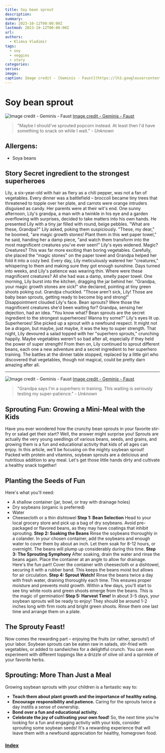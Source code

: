 ```yaml
---
title: Soy bean sprout
description: 
summary: 
date: 2023-10-12T00:00:00Z
lastmod: 2023-10-12T00:00:00Z
url: 
authors:
  - Klimsa Vladimir
tags:
  - soy
  - veggies
  - story
categories: 
series: 
image: 
caption: Image credit - [Geminis - Faust](https://lh3.googleusercontent.com/fife/ALs6j_FEqSowIFTp2XQR6dIqzn00rcc88ziSxAF6SV3StP0ONGcTXffkDPFkhuCYSynAaNMYi4jEcFb8JPPMkbDV5V2pOyTgEKEVIWvn2DTl7hAq9T6Y4LpVQ9cDOQKjyeZkM7xXJONr3LiATEatP1EoxHCuOZqKibgAVScbPC8UO6OuWf4nCLasWvFyL7F1rX5gQVa35ON_ASNYU-cGoXSZfpsE9x-A2RjDa3zMnkDFnPeeJd8j35oZ31eYszygEGWHrNkvQFZ8IbTT_yFCTg4ST1v-TcOM08_5ylrrnla9cxXdL6B-EmgGMOojqsWgMnM2GMXuDtx9yMURb51TyhNeTt6QPC8FqORmJGaTq6CndzPDUeliqZ0ioO5_ynyRc92qBfd6Fq03zthXGilx2SQENHQtxXCMQGvkbojP5YII7U82BG7jLCwcIYOV0lB0DJHE1_yUoM7auJGBDJsF9Lr3Dy4DWQHURRj3JHMRq1pKS6fVo37op7o7WgwTunjLg-SCmsuDPsjZ9hJhplqpd-xkj7AF0zcvfVXX8ocw8tEd6sPoRc9ML1uF4lXLIC_KQSGxpYOpSP7qGKhrTWwfzxsp01VX6Zxx-Hj6KZhyBEnyibGNQSghZqPLqqiXyG1JgJNjCgVhViLw0LxU_2fyjIPWIIw7WkHrIBMA8t7aV0Sq7CCbskbJzADiNRNMlFA8oxZr3iEXZrgpb5YHYLz22kaUlwmoc-aqyz4Z9yYOlTwvC-_KOZfuE4RZp315Gm7yY30D-84Ja-6Zcmaar_b6ZKdroRHj2Szf9pk8dUVIPw_I65Lspx-hex_WUQBxK8W9tif_5o6vMEJCRDMKZTJGvApWSd5YqQMlO24VVQjQ2Dm8iDSnc8J1L1lmuQAU_SOLXXFEmdQXAdWCjR5sDdsXQvkOHIHqX4b9rgAZy5MVdNyCK1hujs8RLwmlyRudF8LP-wgB8B2ZFKAcVyAsP1v0cS95FtpyahL8-bO9stQKPoFh7UtZDpl1x_H8UpT859olEg-9Gc_u0g1cg2r7oGp8XA1OT0IfYHDL_rIAICm4lYdvj_bS3706nBex6qlQ6aLVcGfJN1qeKNmszmuaTexR_a_iunsdqz3S_y5USjreQf74WTjH0Zp5derpaQ1v5mjqN3KdyO2ok8oPDr3nuFli0-KefE4Fnk8CtOKqCWT-bLBvRIo43ARmmhLLWZ0GKJmI0Y2Z3T_-tIkp47G3wba_bbiYf43iau1ALVwnqFwIQ2Tg8zbYYJEGrg7h3HWxrYVuk8qkwMtWslAQ3kJ13itUOUv4q8xxAv2oeHOrwjx7xfBCovZKu4HmzEBDPV3wpiIY1ga_Vd3Y2aW4e4ISvcUuxCOy8uQqVtXHEdI5F9v8PxhwL_utnHD2VgvQ=s512/)
---
```

# Soy bean sprout

![Image credit - Geminis - Faust](soybean1.webp "[Image credit - Geminis - Faust](https://lh3.googleusercontent.com/fife/ALs6j_FEqSowIFTp2XQR6dIqzn00rcc88ziSxAF6SV3StP0ONGcTXffkDPFkhuCYSynAaNMYi4jEcFb8JPPMkbDV5V2pOyTgEKEVIWvn2DTl7hAq9T6Y4LpVQ9cDOQKjyeZkM7xXJONr3LiATEatP1EoxHCuOZqKibgAVScbPC8UO6OuWf4nCLasWvFyL7F1rX5gQVa35ON_ASNYU-cGoXSZfpsE9x-A2RjDa3zMnkDFnPeeJd8j35oZ31eYszygEGWHrNkvQFZ8IbTT_yFCTg4ST1v-TcOM08_5ylrrnla9cxXdL6B-EmgGMOojqsWgMnM2GMXuDtx9yMURb51TyhNeTt6QPC8FqORmJGaTq6CndzPDUeliqZ0ioO5_ynyRc92qBfd6Fq03zthXGilx2SQENHQtxXCMQGvkbojP5YII7U82BG7jLCwcIYOV0lB0DJHE1_yUoM7auJGBDJsF9Lr3Dy4DWQHURRj3JHMRq1pKS6fVo37op7o7WgwTunjLg-SCmsuDPsjZ9hJhplqpd-xkj7AF0zcvfVXX8ocw8tEd6sPoRc9ML1uF4lXLIC_KQSGxpYOpSP7qGKhrTWwfzxsp01VX6Zxx-Hj6KZhyBEnyibGNQSghZqPLqqiXyG1JgJNjCgVhViLw0LxU_2fyjIPWIIw7WkHrIBMA8t7aV0Sq7CCbskbJzADiNRNMlFA8oxZr3iEXZrgpb5YHYLz22kaUlwmoc-aqyz4Z9yYOlTwvC-_KOZfuE4RZp315Gm7yY30D-84Ja-6Zcmaar_b6ZKdroRHj2Szf9pk8dUVIPw_I65Lspx-hex_WUQBxK8W9tif_5o6vMEJCRDMKZTJGvApWSd5YqQMlO24VVQjQ2Dm8iDSnc8J1L1lmuQAU_SOLXXFEmdQXAdWCjR5sDdsXQvkOHIHqX4b9rgAZy5MVdNyCK1hujs8RLwmlyRudF8LP-wgB8B2ZFKAcVyAsP1v0cS95FtpyahL8-bO9stQKPoFh7UtZDpl1x_H8UpT859olEg-9Gc_u0g1cg2r7oGp8XA1OT0IfYHDL_rIAICm4lYdvj_bS3706nBex6qlQ6aLVcGfJN1qeKNmszmuaTexR_a_iunsdqz3S_y5USjreQf74WTjH0Zp5derpaQ1v5mjqN3KdyO2ok8oPDr3nuFli0-KefE4Fnk8CtOKqCWT-bLBvRIo43ARmmhLLWZ0GKJmI0Y2Z3T_-tIkp47G3wba_bbiYf43iau1ALVwnqFwIQ2Tg8zbYYJEGrg7h3HWxrYVuk8qkwMtWslAQ3kJ13itUOUv4q8xxAv2oeHOrwjx7xfBCovZKu4HmzEBDPV3wpiIY1ga_Vd3Y2aW4e4ISvcUuxCOy8uQqVtXHEdI5F9v8PxhwL_utnHD2VgvQ=s512/)")
  [Image credit - Geminis - Faust](https://lh3.googleusercontent.com/fife/ALs6j_FEqSowIFTp2XQR6dIqzn00rcc88ziSxAF6SV3StP0ONGcTXffkDPFkhuCYSynAaNMYi4jEcFb8JPPMkbDV5V2pOyTgEKEVIWvn2DTl7hAq9T6Y4LpVQ9cDOQKjyeZkM7xXJONr3LiATEatP1EoxHCuOZqKibgAVScbPC8UO6OuWf4nCLasWvFyL7F1rX5gQVa35ON_ASNYU-cGoXSZfpsE9x-A2RjDa3zMnkDFnPeeJd8j35oZ31eYszygEGWHrNkvQFZ8IbTT_yFCTg4ST1v-TcOM08_5ylrrnla9cxXdL6B-EmgGMOojqsWgMnM2GMXuDtx9yMURb51TyhNeTt6QPC8FqORmJGaTq6CndzPDUeliqZ0ioO5_ynyRc92qBfd6Fq03zthXGilx2SQENHQtxXCMQGvkbojP5YII7U82BG7jLCwcIYOV0lB0DJHE1_yUoM7auJGBDJsF9Lr3Dy4DWQHURRj3JHMRq1pKS6fVo37op7o7WgwTunjLg-SCmsuDPsjZ9hJhplqpd-xkj7AF0zcvfVXX8ocw8tEd6sPoRc9ML1uF4lXLIC_KQSGxpYOpSP7qGKhrTWwfzxsp01VX6Zxx-Hj6KZhyBEnyibGNQSghZqPLqqiXyG1JgJNjCgVhViLw0LxU_2fyjIPWIIw7WkHrIBMA8t7aV0Sq7CCbskbJzADiNRNMlFA8oxZr3iEXZrgpb5YHYLz22kaUlwmoc-aqyz4Z9yYOlTwvC-_KOZfuE4RZp315Gm7yY30D-84Ja-6Zcmaar_b6ZKdroRHj2Szf9pk8dUVIPw_I65Lspx-hex_WUQBxK8W9tif_5o6vMEJCRDMKZTJGvApWSd5YqQMlO24VVQjQ2Dm8iDSnc8J1L1lmuQAU_SOLXXFEmdQXAdWCjR5sDdsXQvkOHIHqX4b9rgAZy5MVdNyCK1hujs8RLwmlyRudF8LP-wgB8B2ZFKAcVyAsP1v0cS95FtpyahL8-bO9stQKPoFh7UtZDpl1x_H8UpT859olEg-9Gc_u0g1cg2r7oGp8XA1OT0IfYHDL_rIAICm4lYdvj_bS3706nBex6qlQ6aLVcGfJN1qeKNmszmuaTexR_a_iunsdqz3S_y5USjreQf74WTjH0Zp5derpaQ1v5mjqN3KdyO2ok8oPDr3nuFli0-KefE4Fnk8CtOKqCWT-bLBvRIo43ARmmhLLWZ0GKJmI0Y2Z3T_-tIkp47G3wba_bbiYf43iau1ALVwnqFwIQ2Tg8zbYYJEGrg7h3HWxrYVuk8qkwMtWslAQ3kJ13itUOUv4q8xxAv2oeHOrwjx7xfBCovZKu4HmzEBDPV3wpiIY1ga_Vd3Y2aW4e4ISvcUuxCOy8uQqVtXHEdI5F9v8PxhwL_utnHD2VgvQ=s512/)

> "Maybe I should've sprouted popcorn instead. At least then I'd have something to snack on while I wait." - *Unknown*
## Allergens:
- Soya beans
## Story Secret ingredient to the strongest superheroes
Lily, a six-year-old with hair as fiery as a chili pepper, was not a fan of vegetables. Every dinner was a battlefield – broccoli became tiny trees that threatened to topple over her plate, and carrots were orange intruders disguised as candy. Her parents were at their wit's end.
One sunny afternoon, Lily's grandpa, a man with a twinkle in his eye and a garden overflowing with surprises, decided to take matters into his own hands. He presented Lily with a tiny jar filled with round, beige pebbles.
"What are these, Grandpa?" Lily asked, poking them suspiciously.
"These, my dear," he boomed, "are magic growth stones! Plant them in this wet paper towel," he said, handing her a damp piece, "and watch them transform into the most magnificent creatures you've ever seen!"
Lily's eyes widened. Magic? Creatures? This was far more exciting than boring vegetables. Carefully, she placed the "magic stones" on the paper towel and Grandpa helped her fold it into a cozy bed.
Every day, Lily meticulously watered her "creatures," whispering to them and making sure they got enough sunshine. Days turned into weeks, and Lily's patience was wearing thin. Where were these magnificent creatures? All she had was a damp, smelly paper towel.
One morning, Lily burst into the kitchen, dragging the jar behind her. "Grandpa, your magic growth stones are sick!" she declared, pointing at tiny green shoots poking out.
Grandpa chuckled. "Those aren't sick, Lily! Those are baby bean sprouts, getting ready to become big and strong!"
Disappointment clouded Lily's face. Bean sprouts? Were those the magnificent creatures she'd been waiting for? Grandpa, sensing her dejection, had an idea. "You know what? Bean sprouts are the secret ingredient to the strongest superheroes! Wanna try some?"
Lily's eyes lit up. Superheroes! She picked up a sprout with a newfound respect. It might not be a dragon, but maybe, just maybe, it was the key to super strength.
That night, Lily devoured a salad topped with her "superhero sprouts," crunching happily. Maybe vegetables weren't so bad after all, especially if they held the power of super strength! From then on, Lily continued to sprout different beans, each one a new adventure and a secret ingredient to her superhero training. The battles at the dinner table stopped, replaced by a little girl who discovered that vegetables, though not magical, could be pretty darn amazing after all.

---

![Image credit - Geminis - Faust](soybean.webp "[Image credit - Geminis - Faust](https://lh3.googleusercontent.com/fife/ALs6j_FEqSowIFTp2XQR6dIqzn00rcc88ziSxAF6SV3StP0ONGcTXffkDPFkhuCYSynAaNMYi4jEcFb8JPPMkbDV5V2pOyTgEKEVIWvn2DTl7hAq9T6Y4LpVQ9cDOQKjyeZkM7xXJONr3LiATEatP1EoxHCuOZqKibgAVScbPC8UO6OuWf4nCLasWvFyL7F1rX5gQVa35ON_ASNYU-cGoXSZfpsE9x-A2RjDa3zMnkDFnPeeJd8j35oZ31eYszygEGWHrNkvQFZ8IbTT_yFCTg4ST1v-TcOM08_5ylrrnla9cxXdL6B-EmgGMOojqsWgMnM2GMXuDtx9yMURb51TyhNeTt6QPC8FqORmJGaTq6CndzPDUeliqZ0ioO5_ynyRc92qBfd6Fq03zthXGilx2SQENHQtxXCMQGvkbojP5YII7U82BG7jLCwcIYOV0lB0DJHE1_yUoM7auJGBDJsF9Lr3Dy4DWQHURRj3JHMRq1pKS6fVo37op7o7WgwTunjLg-SCmsuDPsjZ9hJhplqpd-xkj7AF0zcvfVXX8ocw8tEd6sPoRc9ML1uF4lXLIC_KQSGxpYOpSP7qGKhrTWwfzxsp01VX6Zxx-Hj6KZhyBEnyibGNQSghZqPLqqiXyG1JgJNjCgVhViLw0LxU_2fyjIPWIIw7WkHrIBMA8t7aV0Sq7CCbskbJzADiNRNMlFA8oxZr3iEXZrgpb5YHYLz22kaUlwmoc-aqyz4Z9yYOlTwvC-_KOZfuE4RZp315Gm7yY30D-84Ja-6Zcmaar_b6ZKdroRHj2Szf9pk8dUVIPw_I65Lspx-hex_WUQBxK8W9tif_5o6vMEJCRDMKZTJGvApWSd5YqQMlO24VVQjQ2Dm8iDSnc8J1L1lmuQAU_SOLXXFEmdQXAdWCjR5sDdsXQvkOHIHqX4b9rgAZy5MVdNyCK1hujs8RLwmlyRudF8LP-wgB8B2ZFKAcVyAsP1v0cS95FtpyahL8-bO9stQKPoFh7UtZDpl1x_H8UpT859olEg-9Gc_u0g1cg2r7oGp8XA1OT0IfYHDL_rIAICm4lYdvj_bS3706nBex6qlQ6aLVcGfJN1qeKNmszmuaTexR_a_iunsdqz3S_y5USjreQf74WTjH0Zp5derpaQ1v5mjqN3KdyO2ok8oPDr3nuFli0-KefE4Fnk8CtOKqCWT-bLBvRIo43ARmmhLLWZ0GKJmI0Y2Z3T_-tIkp47G3wba_bbiYf43iau1ALVwnqFwIQ2Tg8zbYYJEGrg7h3HWxrYVuk8qkwMtWslAQ3kJ13itUOUv4q8xxAv2oeHOrwjx7xfBCovZKu4HmzEBDPV3wpiIY1ga_Vd3Y2aW4e4ISvcUuxCOy8uQqVtXHEdI5F9v8PxhwL_utnHD2VgvQ=s512/)")
[Image credit - Geminis - Faust](https://lh3.googleusercontent.com/fife/ALs6j_FEqSowIFTp2XQR6dIqzn00rcc88ziSxAF6SV3StP0ONGcTXffkDPFkhuCYSynAaNMYi4jEcFb8JPPMkbDV5V2pOyTgEKEVIWvn2DTl7hAq9T6Y4LpVQ9cDOQKjyeZkM7xXJONr3LiATEatP1EoxHCuOZqKibgAVScbPC8UO6OuWf4nCLasWvFyL7F1rX5gQVa35ON_ASNYU-cGoXSZfpsE9x-A2RjDa3zMnkDFnPeeJd8j35oZ31eYszygEGWHrNkvQFZ8IbTT_yFCTg4ST1v-TcOM08_5ylrrnla9cxXdL6B-EmgGMOojqsWgMnM2GMXuDtx9yMURb51TyhNeTt6QPC8FqORmJGaTq6CndzPDUeliqZ0ioO5_ynyRc92qBfd6Fq03zthXGilx2SQENHQtxXCMQGvkbojP5YII7U82BG7jLCwcIYOV0lB0DJHE1_yUoM7auJGBDJsF9Lr3Dy4DWQHURRj3JHMRq1pKS6fVo37op7o7WgwTunjLg-SCmsuDPsjZ9hJhplqpd-xkj7AF0zcvfVXX8ocw8tEd6sPoRc9ML1uF4lXLIC_KQSGxpYOpSP7qGKhrTWwfzxsp01VX6Zxx-Hj6KZhyBEnyibGNQSghZqPLqqiXyG1JgJNjCgVhViLw0LxU_2fyjIPWIIw7WkHrIBMA8t7aV0Sq7CCbskbJzADiNRNMlFA8oxZr3iEXZrgpb5YHYLz22kaUlwmoc-aqyz4Z9yYOlTwvC-_KOZfuE4RZp315Gm7yY30D-84Ja-6Zcmaar_b6ZKdroRHj2Szf9pk8dUVIPw_I65Lspx-hex_WUQBxK8W9tif_5o6vMEJCRDMKZTJGvApWSd5YqQMlO24VVQjQ2Dm8iDSnc8J1L1lmuQAU_SOLXXFEmdQXAdWCjR5sDdsXQvkOHIHqX4b9rgAZy5MVdNyCK1hujs8RLwmlyRudF8LP-wgB8B2ZFKAcVyAsP1v0cS95FtpyahL8-bO9stQKPoFh7UtZDpl1x_H8UpT859olEg-9Gc_u0g1cg2r7oGp8XA1OT0IfYHDL_rIAICm4lYdvj_bS3706nBex6qlQ6aLVcGfJN1qeKNmszmuaTexR_a_iunsdqz3S_y5USjreQf74WTjH0Zp5derpaQ1v5mjqN3KdyO2ok8oPDr3nuFli0-KefE4Fnk8CtOKqCWT-bLBvRIo43ARmmhLLWZ0GKJmI0Y2Z3T_-tIkp47G3wba_bbiYf43iau1ALVwnqFwIQ2Tg8zbYYJEGrg7h3HWxrYVuk8qkwMtWslAQ3kJ13itUOUv4q8xxAv2oeHOrwjx7xfBCovZKu4HmzEBDPV3wpiIY1ga_Vd3Y2aW4e4ISvcUuxCOy8uQqVtXHEdI5F9v8PxhwL_utnHD2VgvQ=s512/)
> "Grandpa says I'm a superhero in training. This waiting is seriously testing my super-patience." - *Unknown*
## Sprouting Fun: Growing a Mini-Meal with the Kids
Have you ever wondered how the crunchy bean sprouts in your favorite stir-fry or salad get their start? Well, the answer might surprise you! Sprouts are actually the very young seedlings of various beans, seeds, and grains, and growing them is a fun and educational activity that kids of all ages can enjoy.
In this article, we'll be focusing on the mighty soybean sprout! Packed with protein and vitamins, soybean sprouts are a delicious and nutritious addition to any meal. Let's get those little hands dirty and cultivate a healthy snack together!
## Planting the Seeds of Fun
Here's what you'll need:
* A shallow container (jar, bowl, or tray with drainage holes)
* Dry soybeans (organic is preferred)
* Water
* Cheesecloth or a thin dishtowel
**Step 1: Bean Selection**
Head to your local grocery store and pick up a bag of dry soybeans. Avoid pre-packaged or flavored beans, as they may have coatings that inhibit sprouting.
**Step 2: Soaking the Beans**
Rinse the soybeans thoroughly in a colander. In your chosen container, add the soybeans and enough water to cover them by about an inch. Let them soak for 8-12 hours, or overnight. The beans will plump up considerably during this time.
**Step 3: The Sprouting Symphony**
After soaking, drain the water and rinse the beans again. Place the container at an angle to allow for drainage. Here's the fun part! Cover the container with cheesecloth or a dishtowel, securing it with a rubber band. This keeps the beans moist but allows for air circulation.
**Step 4: Sprout Watch!**
Rinse the beans twice a day with fresh water, draining thoroughly each time. This ensures proper moisture and prevents mold growth. Within a few days, you'll start to see tiny white roots and green shoots emerge from the beans. This is the magic of germination!
**Step 5: Harvest Time!**
In about 3-5 days, your soybean sprouts will be ready to enjoy! They should be around 1-2 inches long with firm roots and bright green shoots. Rinse them one last time and arrange them on a plate.
## The Sprouty Feast!
Now comes the rewarding part – enjoying the fruits (or rather, sprouts!) of your labor. Soybean sprouts can be eaten raw in salads, stir-fried with vegetables, or added to sandwiches for a delightful crunch. You can even experiment with different toppings like a drizzle of olive oil and a sprinkle of your favorite herbs.
## Sprouting: More Than Just a Meal
Growing soybean sprouts with your children is a fantastic way to:
* **Teach them about plant growth and the importance of healthy eating.**
* **Encourage responsibility and patience.** Caring for the sprouts twice a day instills a sense of ownership.
* **Bond over a fun and educational activity.**
* **Celebrate the joy of cultivating your own food!**
So, the next time you're looking for a fun and engaging activity with your kids, consider sprouting some soybean seeds! It's a rewarding experience that will leave them with a newfound appreciation for healthy, homegrown food.
### [Index](content/children-recipe/Index.md)